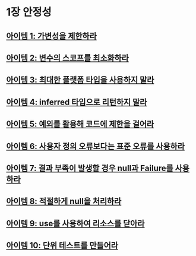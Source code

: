 # 1장 안정성
## [아이템 1: 가변성을 제한하라](./items/아이템%2001%20가변성을%20제한하라.md)
## [아이템 2: 변수의 스코프를 최소화하라](./items/아이템%2002%20변수의%20스코프를%20최소화하라.md)
## [아이템 3: 최대한 플랫폼 타입을 사용하지 말라](./items/아이템%2003%20최대한%20플랫폼%20타입을%20사용하지%20말라.md)
## [아이템 4: inferred 타입으로 리턴하지 말라](./items/아이템%2004%20inferred%20타입으로%20리턴하지%20말라.md)
## [아이템 5: 예외를 활용해 코드에 제한을 걸어라](./items/아이템%2005%20예외를%20활용해%20코드에%20제한을%20걸어라.md)
## [아이템 6: 사용자 정의 오류보다는 표준 오류를 사용하라](./items/%EC%95%84%EC%9D%B4%ED%85%9C%2006%20%EC%82%AC%EC%9A%A9%EC%9E%90%20%EC%A0%95%EC%9D%98%20%EC%98%A4%EB%A5%98%EB%B3%B4%EB%8B%A4%EB%8A%94%20%ED%91%9C%EC%A4%80%20%EC%98%A4%EB%A5%98%EB%A5%BC%20%EC%82%AC%EC%9A%A9%ED%95%98%EB%9D%BC.md)
## [아이템 7: 결과 부족이 발생할 경우 null과 Failure를 사용하라](./items/아이템%2007%20결과%20부족이%20발생할%20경우%20null과%20Failure를%20사용하라.md)
## [아이템 8: 적절하게 null을 처리하라](./items/아이템%2008.%20적절하게%20null을%20처리하라.md)
## [아이템 9: use를 사용하여 리소스를 닫아라](./items/아이템%2009.%20use를%20사용하여%20리소스를%20닫아라.md)
## [아이템 10: 단위 테스트를 만들어라](./items/아이템%2010.%20단위%20테스트를%20만들어라.md)